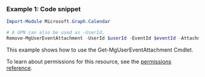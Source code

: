 ### Example 1: Code snippet

```powershellImport-Module Microsoft.Graph.Calendar

# A UPN can also be used as -UserId.
Remove-MgUserEventAttachment -UserId $userId -EventId $eventId -AttachmentId $attachmentId
```
This example shows how to use the Get-MgUserEventAttachment Cmdlet.
To learn about permissions for this resource, see the [permissions reference](/graph/permissions-reference).

